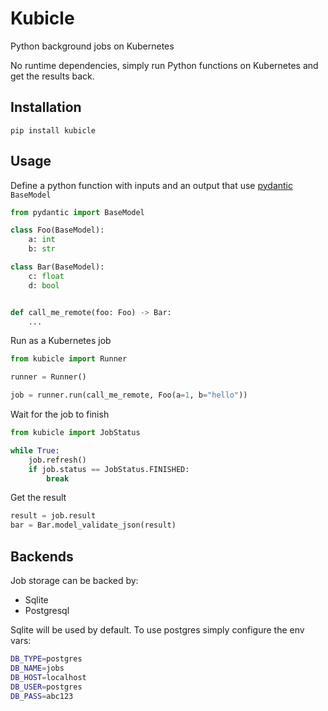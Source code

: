 # Kubicle

Python background jobs on Kubernetes

No runtime dependencies, simply run Python functions on Kubernetes and get the results back.

## Installation

```
pip install kubicle
```

## Usage

Define a python function with inputs and an output that use [pydantic](https://docs.pydantic.dev/latest/) `BaseModel`

```py
from pydantic import BaseModel

class Foo(BaseModel):
    a: int
    b: str

class Bar(BaseModel):
    c: float
    d: bool


def call_me_remote(foo: Foo) -> Bar:
    ...

```

Run as a Kubernetes job

```py
from kubicle import Runner

runner = Runner()

job = runner.run(call_me_remote, Foo(a=1, b="hello"))

```

Wait for the job to finish

```py
from kubicle import JobStatus

while True:
    job.refresh()
    if job.status == JobStatus.FINISHED:
        break
```

Get the result

```py
result = job.result
bar = Bar.model_validate_json(result)
```

## Backends

Job storage can be backed by:

- Sqlite
- Postgresql

Sqlite will be used by default. To use postgres simply configure the env vars:

```sh
DB_TYPE=postgres
DB_NAME=jobs
DB_HOST=localhost
DB_USER=postgres
DB_PASS=abc123
```
